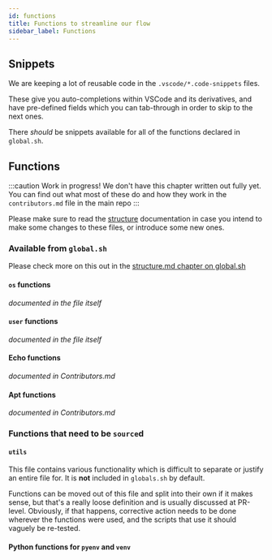 ```yaml
---
id: functions
title: Functions to streamline our flow
sidebar_label: Functions
---
```


## Snippets
We are keeping a lot of reusable code in the `.vscode/*.code-snippets` files.

These give you auto-completions within VSCode and its derivatives, and have pre-defined fields which you can tab-through in order to skip to the next ones.

There _should_ be snippets available for all of the functions declared in `global.sh`.
## Functions

:::caution Work in progress!
We don't have this chapter written out fully yet. You can find out what most of these do and how they work in the `contributors.md` file in the main repo
:::

Please make sure to read the [structure](structure.md) documentation in case you intend to make some changes to these files, or introduce some new ones.

### Available from `global.sh`

Please check more on this out in the  [structure.md chapter on global.sh](structure.md#globals.sh)

#### `os` functions
_documented in the file itself_

#### `user` functions
_documented in the file itself_


#### Echo functions
_documented in Contributors.md_


#### Apt functions
_documented in Contributors.md_

### Functions that need to be `source`d


#### `utils`
This file contains various functionality which is difficult to separate or justify an entire file for. It is **not** included in `globals.sh` by default.

Functions can be moved out of this file and split into their own if it makes sense, but that's a really loose definition and is usually discussed at PR-level. Obviously, if that happens, corrective action needs to be done wherever the functions were used, and the scripts that use it should vaguely be re-tested.

#### Python functions for `pyenv` and `venv`